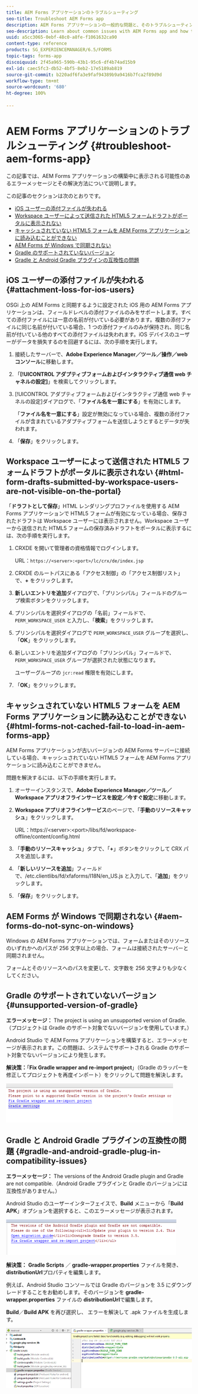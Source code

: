 ```yaml
---
title: AEM Forms アプリケーションのトラブルシューティング
seo-title: Troubleshoot AEM Forms app
description: AEM Forms アプリケーションの一般的な問題と、そのトラブルシューティングについて説明します。
seo-description: Learn about common issues with AEM Forms app and how to troubleshoot them.
uuid: a5cc3065-0ebf-48c0-a8fe-f1061632ca90
content-type: reference
products: SG_EXPERIENCEMANAGER/6.5/FORMS
topic-tags: forms-app
discoiquuid: 2f45a965-590b-43b1-95c6-df4b74ad15b9
exl-id: caec5fc3-db52-4bf5-8eb2-17e5189ab819
source-git-commit: b220adf6fa3e9faf94389b9a9416b7fca2f89d9d
workflow-type: tm+mt
source-wordcount: '680'
ht-degree: 100%

---
```


# AEM Forms アプリケーションのトラブルシューティング {#troubleshoot-aem-forms-app}

この記事では、AEM Forms アプリケーションの構築中に表示される可能性のあるエラーメッセージとその解決方法について説明します。

この記事のセクションは次のとおりです。

* [iOS ユーザーの添付ファイルが失われる](/help/forms/using/issues-aem-forms-app.md#attachment-loss-for-ios-users)
* [Workspace ユーザーによって送信された HTML5 フォームドラフトがポータルに表示されない](/help/forms/using/issues-aem-forms-app.md#html-form-drafts-submitted-by-workspace-users-are-not-visible-on-the-portal)
* [キャッシュされていない HTML5 フォームを AEM Forms アプリケーションに読み込むことができない](/help/forms/using/issues-aem-forms-app.md#html-forms-not-cached-fail-to-load-in-aem-forms-app)
* [AEM Forms が Windows で同期されない](/help/forms/using/issues-aem-forms-app.md#aem-forms-do-not-sync-on-windows)
* [Gradle のサポートされていないバージョン](/help/forms/using/issues-aem-forms-app.md#unsupported-version-of-gradle)
* [Gradle と Android Gradle プラグインの互換性の問題](/help/forms/using/issues-aem-forms-app.md#gradle-and-android-gradle-plug-in-compatibility-issues)

## iOS ユーザーの添付ファイルが失われる {#attachment-loss-for-ios-users}

OSGi 上の AEM Forms と同期するように設定された iOS 用の AEM Forms アプリケーションは、フィールドレベルの添付ファイルのみをサポートします。すべての添付ファイルには一意の名前が付いている必要があります。複数の添付ファイルに同じ名前が付いている場合、1 つの添付ファイルのみが保持され、同じ名前が付いている他のすべての添付ファイルは失われます。iOS デバイスのユーザーがデータを損失するのを回避するには、次の手順を実行します。

1. 接続したサーバーで、**Adobe Experience Manager／ツール／操作／web コンソール**&#x200B;に移動します。
1. 「**[!UICONTROL アダプティブフォームおよびインタラクティブ通信 web チャネルの設定]**」を検索してクリックします。
1. [!UICONTROL アダプティブフォームおよびインタラクティブ通信 web チャネルの設定]ダイアログで、「**ファイル名を一意にする**」を有効にします。

   「**ファイル名を一意にする**」設定が無効になっている場合、複数の添付ファイルが含まれているアダプティブフォームを送信しようとするとデータが失われます。

1. 「**保存**」をクリックします。

## Workspace ユーザーによって送信された HTML5 フォームドラフトがポータルに表示されない {#html-form-drafts-submitted-by-workspace-users-are-not-visible-on-the-portal}

「**ドラフトとして保存**」HTML レンダリングプロファイルを使用する AEM Forms アプリケーションで HTML5 フォームが有効になっている場合、保存されたドラフトは Workspace ユーザーには表示されません。Workspace ユーザーから送信された HTML5 フォームの保存済みドラフトをポータルに表示するには、次の手順を実行します。

1. CRXDE を開いて管理者の資格情報でログインします。

   URL：`https://<server>:<port>/lc/crx/de/index.jsp`

1. CRXDE のルートパスにある「アクセス制御」の「アクセス制御リスト」で、**+** をクリックします。
1. **新しいエントリを追加**&#x200B;ダイアログで、「プリンシパル」フィールドのグループ検索ボタンをクリックします。
1. プリンシパルを選択ダイアログの「名前」フィールドで、`PERM_WORKSPACE_USER` と入力し、「**検索**」をクリックします。
1. プリンシパルを選択ダイアログで `PERM_WORKSPACE_USER` グループを選択し、「**OK**」をクリックします。
1. 新しいエントリを追加ダイアログの「プリンシパル」フィールドで、`PERM_WORKSPACE_USER` グループが選択された状態になります。

   ユーザーグループの `jcr:read` 権限を有効にします。

1. 「**OK**」をクリックします。

## キャッシュされていない HTML5 フォームを AEM Forms アプリケーションに読み込むことができない {#html-forms-not-cached-fail-to-load-in-aem-forms-app}

AEM Forms アプリケーションが古いバージョンの AEM Forms サーバーに接続している場合、キャッシュされていない HTML5 フォームを AEM Forms アプリケーションに読み込むことができません。

問題を解決するには、以下の手順を実行します。

1. オーサーインスタンスで、**Adobe Experience Manager／ツール／Workspace アプリオフラインサービスを設定／今すぐ設定**&#x200B;に移動します。
1. **Workspace アプリオフラインサービス**&#x200B;のページで、「**手動のリソースキャッシュ**」をクリックします。

   URL：https://&lt;server>:&lt;port>/libs/fd/workspace-offline/content/config.html

1. 「**手動のリソースキャッシュ**」タブで、「**+**」ボタンをクリックして CRX パスを追加します。
1. 「**新しいリソースを追加**」フィールドで、/etc.clientlibs/fd/xfaforms/I18N/en_US.js と入力して、「**追加**」をクリックします。
1. 「**保存**」をクリックします。

## AEM Forms が Windows で同期されない {#aem-forms-do-not-sync-on-windows}

Windows の AEM Forms アプリケーションでは、フォームまたはそのリソースのいずれかへのパスが 256 文字以上の場合、フォームは接続されたサーバーと同期されません。

フォームとそのリソースへのパスを変更して、文字数を 256 文字よりも少なくしてください。

## Gradle のサポートされていないバージョン {#unsupported-version-of-gradle}

**エラーメッセージ：** The project is using an unsupported version of Gradle.（プロジェクトは Gradle のサポート対象でないバージョンを使用しています。）

Android Studio で AEM Forms アプリケーションを構築すると、エラーメッセージが表示されます。この問題は、システムでサポートされる Gradle のサポート対象でないバージョンにより発生します。

**解決策：**「**Fix Gradle wrapper and re-import project**」（Gradle のラッパーを修正してプロジェクトを再度インポート）をクリックして問題を解決します。

![gradle_unsupported_version](assets/gradle_unsupported_version.png)

## Gradle と Android Gradle プラグインの互換性の問題 {#gradle-and-android-gradle-plug-in-compatibility-issues}

**エラーメッセージ：** The versions of the Android Gradle plugin and Gradle are not compatible.（Android Gradle プラグインと Gradle のバージョンには互換性がありません。）

Android Studio のユーザーインターフェイスで、**Build** メニューから「**Build APK**」オプションを選択すると、このエラーメッセージが表示されます。

![gradle_plugin_compatibility](assets/gradle_plugin_compatibility.png)

**解決策：** **Gradle Scripts** ／ **gradle-wrapper.properties** ファイルを開き、**distributionUrl**&#x200B;プロパティを編集します。

例えば、Android Studio コンソールでは Gradle のバージョンを 3.5 にダウングレードすることをお勧めします。そのバージョンを **gradle-wrapper.properties** ファイルの **distributionUrl**&#x200B;で編集します。

**Build**／**Build APK** を再び選択し、 エラーを解決して .apk ファイルを生成します。

![gradle_wrapper_properties](assets/gradle_wrapper_properties.png)
